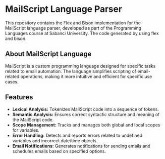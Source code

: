# MailScript Language Parser

This repository contains the Flex and Bison implementation for the MailScript language parser, developed as part of the Programming Languages course at Sabanci University. The code generated by using flex and bison.

## About MailScript Language

MailScript is a custom programming language designed for specific tasks related to email automation. The language simplifies scripting of email-related operations, making it more intuitive and efficient for specific use cases.

## Features

- **Lexical Analysis:** Tokenizes MailScript code into a sequence of tokens.
- **Semantic Analysis:** Ensures correct syntactic structure and meaning of the MailScript code.
- **Scope Management:** Tracks and manages both global and local scopes for variables.
- **Error Handling:** Detects and reports errors related to undefined variables and incorrect date/time objects.
- **Email Notifications:** Generates notifications for sending emails and schedules emails based on specified options.

